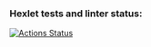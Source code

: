 ### Hexlet tests and linter status:
[![Actions Status](https://github.com/chrisryana/frontend-testing-react-project-67/actions/workflows/hexlet-check.yml/badge.svg)](https://github.com/chrisryana/frontend-testing-react-project-67/actions)